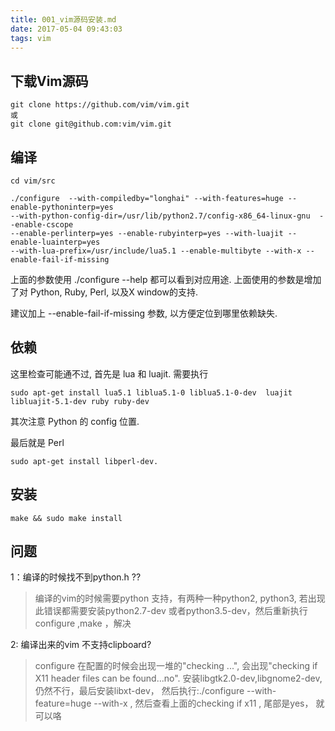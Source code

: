 ```yaml
---
title: 001_vim源码安装.md
date: 2017-05-04 09:43:03
tags: vim
---
```


## 下载Vim源码

```
git clone https://github.com/vim/vim.git
或
git clone git@github.com:vim/vim.git
```

## 编译

```
cd vim/src

./configure  --with-compiledby="longhai" --with-features=huge --enable-pythoninterp=yes 
--with-python-config-dir=/usr/lib/python2.7/config-x86_64-linux-gnu  --enable-cscope 
--enable-perlinterp=yes --enable-rubyinterp=yes --with-luajit --enable-luainterp=yes 
--with-lua-prefix=/usr/include/lua5.1 --enable-multibyte --with-x --enable-fail-if-missing
```

上面的参数使用 ./configure --help 都可以看到对应用途. 上面使用的参数是增加了对 
Python, Ruby, Perl, 以及X window的支持.

建议加上 --enable-fail-if-missing 参数, 以方便定位到哪里依赖缺失.

## 依赖

这里检查可能通不过, 首先是 lua 和 luajit. 需要执行

    sudo apt-get install lua5.1 liblua5.1-0 liblua5.1-0-dev  luajit libluajit-5.1-dev ruby ruby-dev

其次注意 Python 的 config 位置.

最后就是 Perl

    sudo apt-get install libperl-dev.

## 安装

	make && sudo make install

## 问题

1：编译的时候找不到python.h ??

> 编译的vim的时候需要python 支持，有两种一种python2, python3, 若出现此错误都需要安装python2.7-dev 
> 或者python3.5-dev，然后重新执行configure ,make ，解决


2: 编译出来的vim 不支持clipboard?

> configure 在配置的时候会出现一堆的"checking ...", 会出现"checking if X11 header files can be found...no".
> 安装libgtk2.0-dev,libgnome2-dev,仍然不行，最后安装libxt-dev， 然后执行:./configure --with-feature=huge 
> --with-x , 然后查看上面的checking if x11 , 尾部是yes， 就可以咯
